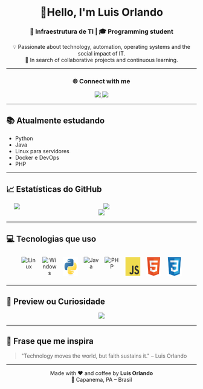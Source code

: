 <div align="center">

# 👋Hello, I'm Luis Orlando

### 📡 Infraestrutura de TI | 🎓 Programming student    
💡 Passionate about technology, automation, operating systems and the social impact of IT.  
🚀 In search of collaborative projects and continuous learning.

---

### 🌐 Connect with me

<a href="https://www.linkedin.com/in/luisorlando/" target="_blank">
  <img src="https://img.shields.io/badge/-LinkedIn-%230077B5?style=for-the-badge&logo=linkedin&logoColor=white" />
</a>
<a href="https://github.com/lopcarv" target="_blank">
  <img src="https://img.shields.io/github/followers/lopcarv?label=Seguidores&style=for-the-badge" />
</a>

</div>

---

## 📚 Atualmente estudando

- Python
- Java
- Linux para servidores
- Docker e DevOps
- PHP
---

## 📈 Estatísticas do GitHub

<div align="center" style="display: flex; flex-wrap: wrap; justify-content: center; gap: 10px;">
  <img src="https://github-readme-stats.vercel.app/api?username=lopcarv&theme=aura&show_icons=true&count_private=true" width="45%" />
  <img src="https://github-readme-stats.vercel.app/api/top-langs/?username=lopcarv&theme=aura&layout=compact" width="45%" />
</div>

<div align="center">
  <img src="https://github-profile-trophy.vercel.app/?username=lopcarv&theme=darkhub&column=4" />
</div>

---

## 💻 Tecnologias que uso

<div align="center" style="display: flex; flex-wrap: wrap; justify-content: center; gap: 15px; padding: 10px;">
  <img src="https://cdn3.iconfinder.com/data/icons/logos-brands-3/24/logo_brand_brands_logos_linux-512.png" title="Linux" width="40" />
  <img src="https://cdn4.iconfinder.com/data/icons/social-media-2070/140/_windows-512.png" title="Windows" width="40" />
  <img src="https://raw.githubusercontent.com/devicons/devicon/master/icons/python/python-original.svg" title="Python" width="40" />
  <img src="https://cdn3.iconfinder.com/data/icons/logos-and-brands-adobe/512/181_Java-64.png" title="Java" width="40" />
  <img src="https://cdn2.iconfinder.com/data/icons/technology-devices-12/512/Php_code_file_php-256.png" title="PHP" width="40" />
  <img src="https://raw.githubusercontent.com/devicons/devicon/master/icons/javascript/javascript-original.svg" title="JavaScript" width="40" />
  <img src="https://raw.githubusercontent.com/devicons/devicon/master/icons/html5/html5-original.svg" title="HTML" width="40" />
  <img src="https://raw.githubusercontent.com/devicons/devicon/master/icons/css3/css3-original.svg" title="CSS" width="40" />
</div>

---

## 🎥 Preview ou Curiosidade

<div align="center">
  <img src="https://media.giphy.com/media/qgQUggAC3Pfv687qPC/giphy.gif" width="70%" />
</div>

---

## 🙏 Frase que me inspira

>"Technology moves the world, but faith sustains it."
> – Luis Orlando

---

<div align="center">

Made with ❤️ and coffee by **Luis Orlando**  
📍 Capanema, PA – Brasil  
  
</div>


